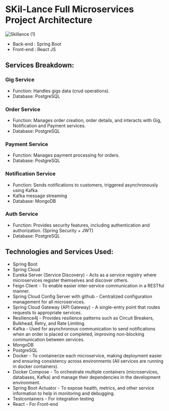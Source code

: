 # SKil-Lance Full Microservices Project Architecture

![Skillance (1)](https://github.com/user-attachments/assets/396cb000-d7c2-459a-a75c-135f56e39dc0)


- Back-end : Spring Boot
- Front-end : React JS

## Services Breakdown:

### Gig Service
- Function: Handles gigs data (crud operations).
- Database: PostgreSQL

### Order Service
- Function: Manages order creation, order details, and interacts with Gig, Notification and Payment services.
- Database: PostgreSQL

### Payment Service
- Function: Manages payment processing for orders.
- Database: PostgreSQL

### Notification Service
- Function: Sends notifications to customers, triggered asynchronously using Kafka.
- Kafka message streaming
- Database: MongoDB

### Auth Service
- Function: Provides security features, including authentication and authorization. (Spring Security + JWT)
- Database: PostgreSQL

## Technologies and Services Used:
- Spring Boot
- Spring Cloud
- Eureka Server (Service Discovery) - Acts as a service registry where microservices register themselves and discover others.
- Feign Client - To enable easier inter-service communication in a RESTful manner.
- Spring Cloud Config Server with github - Centralized configuration management for all microservices.
- Spring Cloud Gateway (API Gateway) - A single-entry point that routes requests to appropriate services.
- Resilience4j - Provides resilience patterns such as Circuit Breakers, Bulkhead, Retry, and Rate Limiting.
- Kafka - Used for asynchronous communication to send notifications when an order is placed or completed, improving non-blocking communication between services.
- MongoDB
- PostgreSQL
- Docker - To containerize each microservice, making deployment easier and ensuring consistency across environments (All services are running in docker containers).
- Docker Compose - To orchestrate multiple containers (microservices, databases, Kafka) and manage their dependencies in the development environment.
- Spring Boot Actuator - To expose health, metrics, and other service information to help in monitoring and debugging.
- Testcontainers - For integration testing
- React - For Front-end

